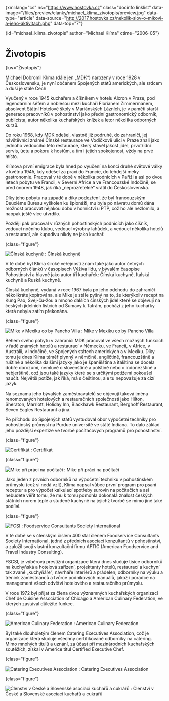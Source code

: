 
{xml:lang="cs" ns="https://www.hostovka.cz" class="docinfo linklist" data-image="/files/preview/clanky/michael\_klima\_zivotopis/preview.jpg" data-type="article" data-source="http://2017.hostovka.cz/nekolik-slov-o-mikovi-a-jeho-aktivitach.php" data-top="7"}

{id="michael\_klima\_zivotopis" author="Michael Klíma" ctime="2006-05"}

# Životopis

<!-- generated attribute kw by user_udpatekw.sh on 2019-04-16, do not edit -->

{kw="Životopis"}

Michael Dobromil Klíma (dále jen „MDK“) narozený v roce 1928 v Československu, je nyní občanem Spojených států amerických, ale srdcem a duší je stále Čech

Vyučený v roce 1945 kuchařem a číšníkem v hotelu Alcron v Praze, pod legendárním šéfem a noblesou mezi kuchaři Florianem Zimmermanem, absolvent Státní Hotelové školy v Mariánských Lázních, je v paměti starší generace pracovníků v pohostinství jako přední gastronomický odborník, publicista, autor několika kuchařských knížek a letor několika odborných kurzů.

Do roku 1968, kdy MDK odešel, vlastně již podruhé, do zahraničí, jej návštěvníci známé Čínské restaurace ve Vodičkově ulici v Praze znali jako jednoho vedoucího této restaurace, který stavěl jakost jídel, prvotřídní servis, úctu a pokoru k hostům, a tím i jejich spokojenost, vždy na prvé místo.

Klímova první emigrace byla hned po vyučení na konci druhé světové války v květnu 1945, kdy odešel za praxí do Francie, do tehdejší meky gastronomie. Pracoval v té době v několika podnicích v Paříži a asi po dvou letech pobytu ve Francii, v Severní Africe a ve Francouzské Indočíně, se před únorem 1948, jak říká „neprozřetelně“ vrátil do Československa.

Díky jeho pobytu na západě a díky podezření, že byl francouzským Deuxiéme Bureau vyškolen ku špionáži, mu byla po návratu domů dána možnost pracovat nějakou dobu v hornictví u PTP, což ho ale nezlomilo, a naopak ještě více utvrdilo.

Později pak pracoval v různých pohostinských podnicích jako číšník, vedoucí nočního klubu, vedoucí výrobny lahůdek, a vedoucí několika hotelů a restaurací, ale kupodivu nikdy ne jako kuchař.

{class="figure"}

![Čínská kuchyně][1] 
:   Čínská kuchyně

V té době byl Klíma široké veřejnosti znám také jako autor četných odborných článků v časopisech Výživa lidu, v bývalém časopise Pohostinství a hlavně jako autor tří kuchařek: Čínská kuchyně, Italská kuchyně a Ruská kuchyně.

Čínská kuchyně, vydaná v roce 1967 byla po jeho odchodu do zahraničí několikráte kopírována, ale Mike je stále pyšný na to, že kterýkoliv recept na Kung Pao, Švej-ču-žou a mnoho dalších čínských jídel které se objevují na českých jídelních lístcích od Šumavy k Tatrám, pochází z jeho kuchařky která nebyla zatím překonána.

{class="figure"}

![Mike v Mexiku co by Pancho Villa][2] 
:   Mike v Mexiku co by Pancho Villa

Během svého pobytu v zahraničí MDK pracoval ve všech možných funkcích v řadě známých hotelů a restaurací v Německu, ve Francii, v Africe, v Austrálii, v Indočíně, ve Spojených státech amerických a v Mexiku. Díky tomu je dnes Klíma téměř plynný v němčině, angličtině, francouzštině a ruštině a několika dalšími jazyky jako je španělština a italština se docela dobře dorozumí, nemluvě o slovenštině a polštině nebo o indonézštině a hebjerštině, což jsou také jazyky které se s určitými potížemi pokoušel naučit. Největší potíže, jak říká, má s češtinou, ale tu nepovažuje za cizí jazyk.

Na seznamu jeho bývalých zaměstnavatelů se objevují taková jména renomovaných hotelových a restauračních společností jako Hilton, Sheraton, Marriott, Holiday Inn, Blackhawk Restaurant, Berghoff Restaurant, Seven Eagles Restaurant a jiná.

Po příchodu do Spojených států vystudoval obor výpočetní techniky pro pohostinský průmysl na Purdue universitě ve státě Indiana. To dalo základ jeho pozdější expertize ve tvorbě počítačových programů pro pohostinství.

{class="figure"}

![Certifikát][3] 
:   Certifikát

{class="figure"}

![Mike při práci na počítači][4] 
:   Mike při práci na počítači

Jako jeden z prvních odborníků na výpočetní techniku v pohostinském průmyslu (což si nedá vzít), Klíma napsal vůbec první program pro psaní receptur a pro výpočet kalkulací spotřeby surovin na počítačích a asi nebudete věřit tomu, že mu k tomu pomohla dokonalá znalost českých státních norem teplé a studené kuchyně na jejichž tvorbě se mimo jiné také podílel.

{class="figure"}

![FCSI][5] 
:   Foodservice Consultants Society International

V té době se s členským číslem 400 stal členem Foodservice Consultants Society International, jedné z předních asociací konzultantů v pohostinství, a založil svoji vlastní konzultační firmu AFTIC (American Foodservice and Travel Industry Consulting).

FSCSI, je výběrová prestižní organizace která dnes slučuje tisíce odborníků na kuchyňská a hotelová zařízení, projektanty hotelů, restaurací a kuchyní tak zvané „kuchyňáře“; návrháře interiérů a prádelen; odborníky na výuku a trénink zaměstnanců a tvůrce podnikových manuálů, jakož i poradce na management všech odvětví hotelového a restauračního průmyslu.

V roce 1972 byl přijat za člena dvou významných kuchařských organizací Chef de Cuisine Association of Chicago a American Culinary Federation, ve kterých zastával důležité funkce.

{class="figure"}

![American Culinary Federation][6] 
:   American Culinary Federation

Byl také dlouholetým členem Catering Executives Association, což je organizace která slučuje všechny certifikované odborníky na catering. Mimo mnohých titulů a uznání, za účast při mezinárodních kuchařských soutěžích, získal v Americe titul Certified Executive Chef.

{class="figure"}

![Catering Executives Association][7] 
:   Catering Executives Association

{class="figure"}

![Členství v České a Slovenské asociaci kuchařů a cukrářů][8] 
:   Členství v České a Slovenské asociaci kuchařů a cukrářů

 [1]: /files/thumbs/clanky/michael_klima/obr3.jpg
 [2]: /files/thumbs/clanky/michael_klima/obr4.jpg
 [3]: /files/thumbs/clanky/michael_klima/obr5.jpg
 [4]: /files/thumbs/clanky/michael_klima/obr6.jpg
 [5]: /files/thumbs/clanky/michael_klima/obr7.jpg
 [6]: /files/thumbs/clanky/michael_klima/obr8.jpg
 [7]: /files/thumbs/clanky/michael_klima/obr9.jpg
 [8]: /files/thumbs/clanky/michael_klima/obr10.jpg

